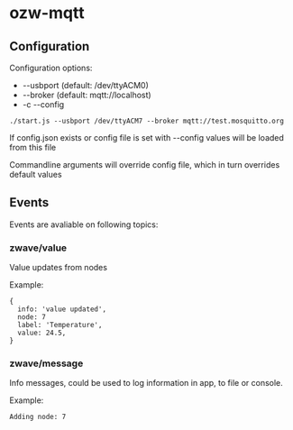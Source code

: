 # ozw-mqtt

## Configuration

Configuration options:

* --usbport (default: /dev/ttyACM0)
* --broker (default: mqtt://localhost)
* -c --config

```
./start.js --usbport /dev/ttyACM7 --broker mqtt://test.mosquitto.org
```

If config.json exists or config file is set with --config values will be loaded from this file

Commandline arguments will override config file, which in turn overrides default values

## Events

Events are avaliable on following topics:

### zwave/value
Value updates from nodes

Example:
```
{
  info: 'value updated',
  node: 7
  label: 'Temperature',
  value: 24.5,
}
```

### zwave/message

Info messages, could be used to log information in app, to file or console.

Example:
```
Adding node: 7
```
